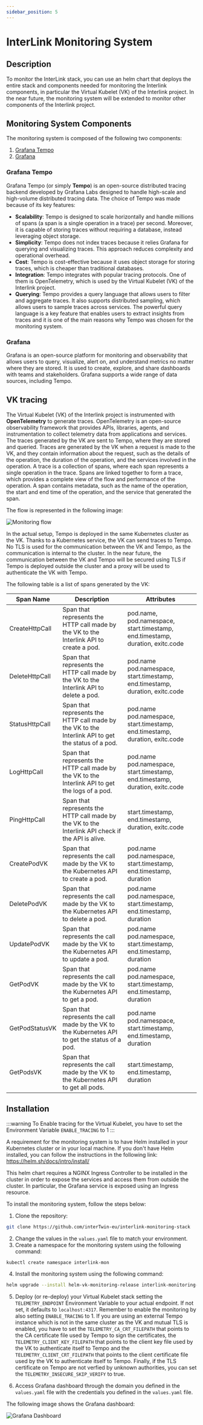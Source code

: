 ```yaml
---
sidebar_position: 5
---
```



# InterLink Monitoring System

## Description

To monitor the InterLink stack, you can use an helm chart that deploys the entire stack and components needed for monitoring the Interlink components, in particular the Virtual Kubelet (VK) 
of the Interlink project. In the near future, the monitoring system will be extended to monitor other components of the Interlink project.

## Monitoring System Components

The monitoring system is composed of the following two components:
1. [Grafana Tempo](https://grafana.com/docs/tempo/latest/)
2. [Grafana](https://grafana.com)

### Grafana Tempo

Grafana Tempo (or simply **Tempo**) is an open-source distributed tracing backend developed by Grafana Labs designed to handle high-scale and high-volume distributed tracing data.
The choice of Tempo was made because of its key features: 
- **Scalability**: Tempo is designed to scale horizontally and handle millions of spans (a span is a single operation in a trace) per second. Moreover, it is capable of storing traces without requiring a database, instead leveraging object storage.
- **Simplicity**: Tempo does not index traces because it relies Grafana for querying and visualizing traces. This approach reduces complexity and operational overhead.
- **Cost**: Tempo is cost-effective because it uses object storage for storing traces, which is cheaper than traditional databases.
- **Integration**: Tempo integrates with popular tracing protocols. One of them is OpenTelemetry, which is used by the Virtual Kubelet (VK) of the Interlink project.
- **Querying**: Tempo provides a query language that allows users to filter and aggregate traces. It also supports distributed sampling, which allows users to sample traces across services. The powerful query language is a key feature that enables users to extract insights from traces and it is one of the main reasons why Tempo was chosen for the monitoring system.

### Grafana

Grafana is an open-source platform for monitoring and observability that allows users to query, visualize, alert on, and understand metrics no matter where they are stored. It is used to create, explore, and share dashboards with teams and stakeholders. Grafana supports a wide range of data sources, including Tempo.


## VK tracing

The Virtual Kubelet (VK) of the Interlink project is instrumented with **OpenTelemetry** to generate traces. OpenTelemetry is an open-source observability framework that provides APIs, libraries, agents, and instrumentation to collect telemetry data from applications and services. The traces generated by the VK are sent to Tempo, where they are stored and queried. 
Traces are generated by the VK when a request is made to the VK, and they contain information about the request, such as the details of the operation, the duration of the operation, and the services involved in the operation. A trace is a collection of spans, where each span represents a single operation in the trace. Spans are linked together to form a trace, which provides a complete view of the flow and performance of the operation. A span contains metadata, such as the name of the operation, the start and end time of the operation, and the service that generated the span.

The flow is represented in the following image:

![Monitoring flow](./img/vk_tracing.png)

In the actual setup, Tempo is deployed in the same Kubernetes cluster as the VK. Thanks to a Kubernetes service, the VK can send traces to Tempo. 
No TLS is used for the communication between the VK and Tempo, as the communication is internal to the cluster.
In the near future, the communication between the VK and Tempo will be secured using TLS if Tempo is deployed outside the cluster and a proxy will be used to authenticate the VK with Tempo.

The following table is a list of spans generated by the VK:

| Span Name | Description | Attributes |
| --- | --- | --- |
| CreateHttpCall | Span that represents the HTTP call made by the VK to the Interlink API to create a pod. | pod.name, pod.namespace, start.timestamp, end.timestamp, duration, exitc.code |
| DeleteHttpCall | Span that represents the HTTP call made by the VK to the Interlink API to delete a pod. | pod.name pod.namespace, start.timestamp, end.timestamp, duration, exitc.code |
| StatusHttpCall | Span that represents the HTTP call made by the VK to the Interlink API to get the status of a pod. | pod.name pod.namespace, start.timestamp, end.timestamp, duration, exitc.code |
| LogHttpCall | Span that represents the HTTP call made by the VK to the Interlink API to get the logs of a pod. | pod.name pod.namespace, start.timestamp, end.timestamp, duration, exitc.code |
| PingHttpCall | Span that represents the HTTP call made by the VK to the Interlink API check if the API is alive. | start.timestamp, end.timestamp, duration, exitc.code |
| CreatePodVK | Span that represents the call made by the VK to the Kubernetes API to create a pod. | pod.name pod.namespace, start.timestamp, end.timestamp, duration |
| DeletePodVK | Span that represents the call made by the VK to the Kubernetes API to delete a pod. | pod.name pod.namespace, start.timestamp, end.timestamp, duration |
| UpdatePodVK | Span that represents the call made by the VK to the Kubernetes API to update a pod. | pod.name pod.namespace, start.timestamp, end.timestamp, duration |
| GetPodVK | Span that represents the call made by the VK to the Kubernetes API to get a pod. | pod.name pod.namespace, start.timestamp, end.timestamp, duration |
| GetPodStatusVK | Span that represents the call made by the VK to the Kubernetes API to get the status of a pod. | pod.name pod.namespace, start.timestamp, end.timestamp, duration |
| GetPodsVK | Span that represents the call made by the VK to the Kubernetes API to get all pods. | start.timestamp, end.timestamp, duration |

## Installation

:::warning
To Enable tracing for the Virtual Kubelet, you have to set the Environment Variable ```ENABLE_TRACING``` to 1
:::

A requirement for the monitoring system is to have Helm installed in your Kubernetes cluster or in your local machine. If you don't have Helm installed, you can follow the instructions in the following link: https://helm.sh/docs/intro/install/

This helm chart requires a NGINX Ingress Controller to be installed in the cluster in order to expose the services and access them from outside the cluster. 
In particular, the Grafana service is exposed using an Ingress resource. 

To install the monitoring system, follow the steps below:

1. Clone the repository:

```bash
git clone https://github.com/interTwin-eu/interlink-monitoring-stack
```

2. Change the values in the `values.yaml` file to match your environment. 
3. Create a namespace for the monitoring system using the following command:

```bash
kubectl create namespace interlink-mon
```
4. Install the monitoring system using the following command:

```bash
helm upgrade --install helm-vk-monitoring-release interlink-monitoring-stack/ -n interlink-mon --debug
```

5. Deploy (or re-deploy) your Virtual Kubelet stack setting the ```TELEMETRY_ENDPOINT``` Environment Variable to your actual endpoint. 
If not set, it defaults to ```localhost:4317```. Remember to enable the monitoring by also setting ```ENABLE_TRACING``` to 1.
If you are using an external Tempo instance which is not in the same cluster as the VK and mutual TLS is enabled, you have to set the
```TELEMETRY_CA_CRT_FILEPATH``` that points to the CA certificate file used by Tempo to sign the certificates, 
the ```TELEMETRY_CLIENT_KEY_FILEPATH``` that points to the client key file used by the VK to authenticate itself to Tempo and
the ```TELEMETRY_CLIENT_CRT_FILEPATH``` that points to the client certificate file used by the VK to authenticate itself to Tempo.
Finally, if the TLS certificate on Tempo are not verfied by unknown authorities, you can set the ```TELEMETRY_INSECURE_SKIP_VERIFY```
to true.

6. Access Grafana dashboard through the domain you defined in the `values.yaml` file with the credentials you defined in the `values.yaml` file. 

The following image shows the Grafana dashboard:

![Grafana Dashboard](./img/dashboard.png)
